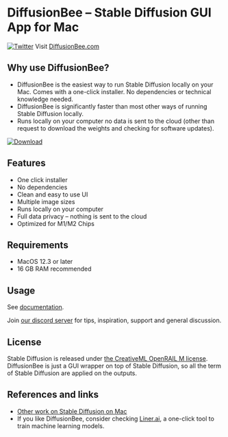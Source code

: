 # DiffusionBee – Stable Diffusion GUI App for Mac
[![Twitter](https://img.shields.io/twitter/url.svg?label=Follow%20%40divamgupta&style=social&url=https%3A%2F%2Ftwitter.com%2Fdivamgupta)](https://twitter.com/divamgupta) Visit [DiffusionBee.com](https://diffusionbee.com/)

## Why use DiffusionBee?

* DiffusionBee is the easiest way to run Stable Diffusion locally on your Mac. Comes with a one-click installer. No dependencies or technical knowledge needed.
* DiffusionBee is significantly faster than most other ways of running Stable Diffusion locally.
* Runs locally on your computer no data is sent to the cloud (other than request to download the weights and checking for software updates).

[![Download](https://user-images.githubusercontent.com/1890549/189538422-52d50488-c1fa-4924-bec6-186c9e0f307b.png)](https://github.com/divamgupta/diffusionbee-stable-diffusion-ui/releases)

## Features
* One click installer
* No dependencies
* Clean and easy to use UI
* Multiple image sizes
* Runs locally on your computer
* Full data privacy – nothing is sent to the cloud
* Optimized for M1/M2 Chips

## Requirements 
* MacOS 12.3 or later
* 16 GB RAM recommended

## Usage

See [documentation](docs/DOCUMENTATION.md).

Join [our discord server](https://discord.gg/t6rC5RaJQn) for tips, inspiration, support and general discussion.

## License
Stable Diffusion is released under [the CreativeML OpenRAIL M license](https://github.com/CompVis/stable-diffusion/blob/main/LICENSE).
DiffusionBee is just a GUI wrapper on top of Stable Diffusion, so all the term of Stable Diffusion are applied on the outputs.

## References and links
* [Other work on Stable Diffusion on Mac](https://github.com/bfirsh/stable-diffusion/tree/apple-silicon-mps-support)
* If you like DiffusionBee, consider checking [Liner.ai](https://liner.ai), a one-click tool to train machine learning models.
